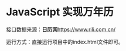 # JavaScript 实现万年历

接口数据来源：**日历网**https://www.rili.com.cn/

运行方式：直接运行项目中的index.html文件即可。

<p align=center><img src="https://img2023.cnblogs.com/blog/2332774/202312/2332774-20231226232841249-261016078.gif" alt=""  /></p>